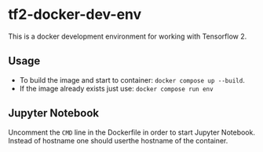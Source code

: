 # tf2-docker-dev-env
This is a docker development environment for working with Tensorflow 2.

## Usage
* To build the image and start to container: `docker compose up --build`.
* If the image already exists just use: `docker compose run env`

## Jupyter Notebook
Uncomment the `CMD` line in the Dockerfile in order to start Jupyter Notebook.
Instead of hostname one should userthe hostname of the container.